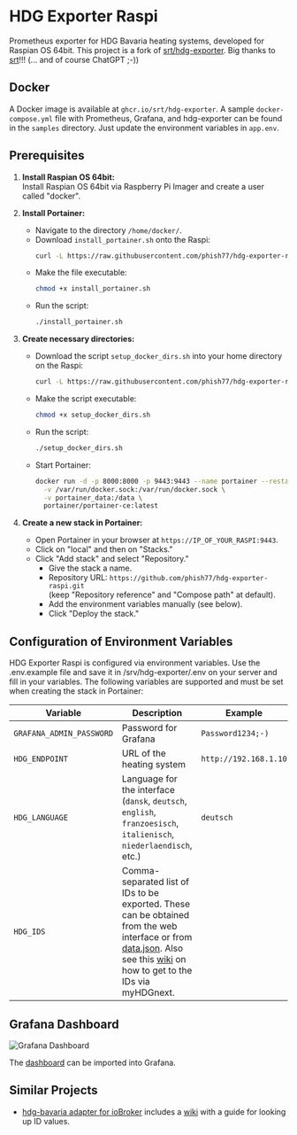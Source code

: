 # HDG Exporter Raspi

Prometheus exporter for HDG Bavaria heating systems, developed for Raspian OS 64bit. This project is a fork of [srt/hdg-exporter](https://github.com/srt/hdg-exporter). Big thanks to [srt](https://github.com/srt/hdg-exporter)!!! (... and of course ChatGPT ;-))

## Docker

A Docker image is available at `ghcr.io/srt/hdg-exporter`. A sample `docker-compose.yml` file with Prometheus, Grafana, and hdg-exporter can be found in the `samples` directory. Just update the environment variables in `app.env`.

## Prerequisites

1. **Install Raspian OS 64bit:**  
   Install Raspian OS 64bit via Raspberry Pi Imager and create a user called "docker".

2. **Install Portainer:**
   - Navigate to the directory `/home/docker/`.
   - Download `install_portainer.sh` onto the Raspi:  
     ```bash
     curl -L https://raw.githubusercontent.com/phish77/hdg-exporter-raspi/main/runfirst/install_portainer.sh -o install_portainer.sh
     ```
   - Make the file executable:  
     ```bash
     chmod +x install_portainer.sh
     ```
   - Run the script:  
     ```bash
     ./install_portainer.sh
     ```

3. **Create necessary directories:**
   - Download the script `setup_docker_dirs.sh` into your home directory on the Raspi:  
     ```bash
     curl -L https://raw.githubusercontent.com/phish77/hdg-exporter-raspi/main/runfirst/setup_docker_dirs.sh -o setup_docker_dirs.sh
     ```
   - Make the script executable:  
     ```bash
     chmod +x setup_docker_dirs.sh
     ```
   - Run the script:  
     ```bash
     ./setup_docker_dirs.sh
     ```
   - Start Portainer:  
     ```bash
     docker run -d -p 8000:8000 -p 9443:9443 --name portainer --restart=always \
       -v /var/run/docker.sock:/var/run/docker.sock \
       -v portainer_data:/data \
       portainer/portainer-ce:latest
     ```

4. **Create a new stack in Portainer:**
   - Open Portainer in your browser at `https://IP_OF_YOUR_RASPI:9443`.
   - Click on "local" and then on "Stacks."
   - Click "Add stack" and select "Repository."
     - Give the stack a name.
     - Repository URL: `https://github.com/phish77/hdg-exporter-raspi.git`  
       (keep "Repository reference" and "Compose path" at default).
     - Add the environment variables manually (see below).
     - Click "Deploy the stack."

## Configuration of Environment Variables

HDG Exporter Raspi is configured via environment variables. Use the .env.example file and save it in /srv/hdg-exporter/.env on your server and fill in your variables. The following variables are supported and must be set when creating the stack in Portainer:

| Variable                 | Description                                                                                                                                            | Example               |
|--------------------------|--------------------------------------------------------------------------------------------------------------------------------------------------------|-----------------------|
| `GRAFANA_ADMIN_PASSWORD` | Password for Grafana                                                                                                                                   | `Password1234;-)`     |
| `HDG_ENDPOINT`           | URL of the heating system                                                                                                                              | `http://192.168.1.10` |
| `HDG_LANGUAGE`           | Language for the interface (`dansk`, `deutsch`, `english`, `franzoesisch`, `italienisch`, `niederlaendisch`, etc.)                                     | `deutsch`             |
| `HDG_IDS`                | Comma-separated list of IDs to be exported. These can be obtained from the web interface or from [data.json](data.json).  Also see this [wiki](https://github.com/SteMaker/ioBroker.hdg-bavaria/wiki) on how to get to the IDs via myHDGnext.         |                       |

## Grafana Dashboard

![Grafana Dashboard](grafana/dashboard.png)

The [dashboard](sample/grafana/provisioning/dashboards/HDG.json) can be imported into Grafana.

## Similar Projects

- [hdg-bavaria adapter for ioBroker](https://github.com/SteMaker/ioBroker.hdg-bavaria) includes a [wiki](https://github.com/SteMaker/ioBroker.hdg-bavaria/wiki) with a guide for looking up ID values.
